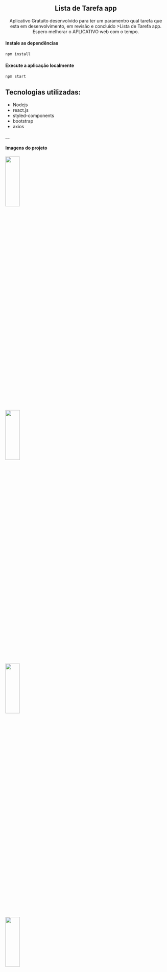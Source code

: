 
  <h2 align="center">Lista de Tarefa app</h2>


 <p align="center">
    Aplicativo Gratuito desenvolvido para ter um paramentro qual tarefa que esta em desenvolvimento, em revisão e concluido >Lista de Tarefa app</a>.<br>
    Espero melhorar o APLICATIVO web com o tempo.  
  </p>
   
  
  #### Instale as dependências

```sh
npm install
```

#### Execute a aplicação localmente

```sh
npm start
```

## Tecnologias utilizadas:
- Nodejs
- react.js
- styled-components
- bootstrap
- axios


\_\_

#### Imagens do projeto


<img src=https://github.com/fabiojr933/Lista-de-tarefas-APP/assets/41793614/f6b74d30-ba41-42b2-b1bd-8177eafe523c width=30% height=20%>
 <p  
 </p>
<img src="https://github.com/fabiojr933/Lista-de-tarefas-APP/assets/41793614/9c5e6409-7580-420d-abce-4364f7de2b3c" width=30% height=20%>
 <p  
 </p>
<img src="https://github.com/fabiojr933/Lista-de-tarefas-APP/assets/41793614/c50f1d81-8818-4e84-8975-b69f742612e1" width=30% height=20%>
 <p  
 </p>
<img src="https://github.com/fabiojr933/Lista-de-tarefas-APP/assets/41793614/5909a6fe-60aa-4f13-922f-6038ee3a37d6" width=30% height=20%>
 <p  
 </p>
